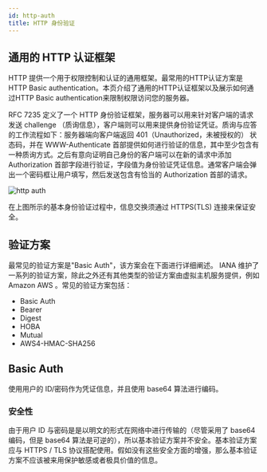 ```yaml
---
id: http-auth
title: HTTP 身份验证
---
```


## 通用的 HTTP 认证框架

HTTP 提供一个用于权限控制和认证的通用框架。最常用的HTTP认证方案是HTTP Basic authentication。本页介绍了通用的HTTP认证框架以及展示如何通过HTTP Basic authentication来限制权限访问您的服务器。

RFC 7235 定义了一个 HTTP 身份验证框架，服务器可以用来针对客户端的请求发送 challenge （质询信息），客户端则可以用来提供身份验证凭证。质询与应答的工作流程如下：服务器端向客户端返回 401（Unauthorized，未被授权的） 状态码，并在  WWW-Authenticate 首部提供如何进行验证的信息，其中至少包含有一种质询方式。之后有意向证明自己身份的客户端可以在新的请求中添加 Authorization 首部字段进行验证，字段值为身份验证凭证信息。通常客户端会弹出一个密码框让用户填写，然后发送包含有恰当的 Authorization 首部的请求。

![http auth](https://ypyun.ywhoo.cn/assets/20210222223947.png)

在上图所示的基本身份验证过程中，信息交换须通过 HTTPS(TLS) 连接来保证安全。

## 验证方案

最常见的验证方案是"Basic Auth"，该方案会在下面进行详细阐述。 IANA 维护了一系列的验证方案，除此之外还有其他类型的验证方案由虚拟主机服务提供，例如 Amazon AWS 。常见的验证方案包括：

* Basic Auth
* Bearer
* Digest
* HOBA
* Mutual
* AWS4-HMAC-SHA256

## Basic Auth

使用用户的 ID/密码作为凭证信息，并且使用 base64 算法进行编码。

### 安全性

由于用户 ID 与密码是是以明文的形式在网络中进行传输的（尽管采用了 base64 编码，但是 base64 算法是可逆的），所以基本验证方案并不安全。基本验证方案应与 HTTPS / TLS 协议搭配使用。假如没有这些安全方面的增强，那么基本验证方案不应该被来用保护敏感或者极具价值的信息。